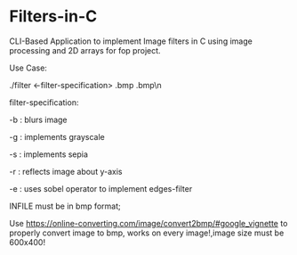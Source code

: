 # Filters-in-C

CLI-Based Application to implement Image filters in C using image processing and 2D arrays for fop project.

Use Case:

./filter <-filter-specification> <INFILE>.bmp <OUTFILE>.bmp\n

  filter-specification:
  
  -b : blurs image
  
  -g : implements grayscale
  
  -s : implements sepia
  
  -r : reflects image about y-axis
  
  -e : uses sobel operator to implement edges-filter

  INFILE must be in bmp format;
  
  Use https://online-converting.com/image/convert2bmp/#google_vignette to properly convert image to bmp, works on every image!,image size must be 600x400!
